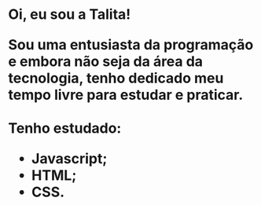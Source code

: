  <h1>Oi, eu sou a Talita!

Sou uma entusiasta da programação e embora não seja da área da tecnologia, tenho dedicado meu tempo livre para estudar e praticar. <br><br>
Tenho estudado:<br>
* **Javascript**;
* **HTML**;
* **CSS**.

<!--
**Talita-8/Talita-8** is a ✨ _special_ ✨ repository because its `README.md` (this file) appears on your GitHub profile.

Here are some ideas to get you started:

- 🔭 I’m currently working on ...
- 🌱 I’m currently learning ...
- 👯 I’m looking to collaborate on ...
- 🤔 I’m looking for help with ...
- 💬 Ask me about ...
- 📫 How to reach me: ...
- 😄 Pronouns: ...
- ⚡ Fun fact: ...
-->
